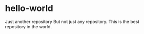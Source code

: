 # hello-world
Just another repository
But not just any repository. This is the best repository in the world.
